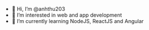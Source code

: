 - 👋 Hi, I’m @anhthu203
- 👀 I’m interested in web and app development
- 🌱 I’m currently learning NodeJS, ReactJS and Angular

<!---
anhthu203/anhthu203 is a ✨ special ✨ repository because its `README.md` (this file) appears on your GitHub profile.
You can click the Preview link to take a look at your changes.
--->
